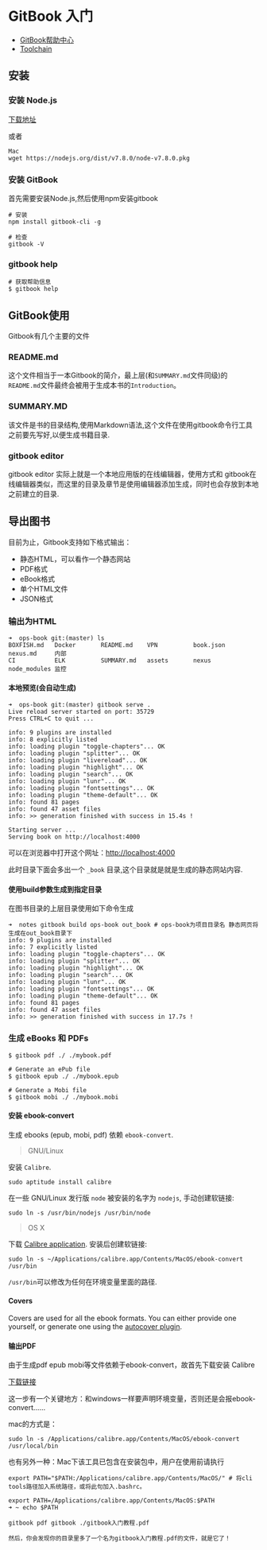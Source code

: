 # GitBook 入门

- [GitBook帮助中心](https://help.gitbook.com/)
- [Toolchain](https://toolchain.gitbook.com/)

<extoc></extoc>

## 安装

### 安装 Node.js

[下载地址](https://nodejs.org/zh-cn/)

或者

    Mac
    wget https://nodejs.org/dist/v7.8.0/node-v7.8.0.pkg

### 安装 GitBook

首先需要安装Node.js,然后使用npm安装gitbook

```shell
# 安装
npm install gitbook-cli -g

# 检查
gitbook -V
```

### gitbook help

```shell
# 获取帮助信息
$ gitbook help
```

## GitBook使用

Gitbook有几个主要的文件

### README.md

这个文件相当于一本Gitbook的简介，最上层(和`SUMMARY.md`文件同级)的`README.md`文件最终会被用于生成本书的`Introduction`。

### SUMMARY.MD

该文件是书的目录结构,使用Markdown语法,这个文件在使用gitbook命令行工具之前要先写好,以便生成书籍目录.

### gitbook editor

gitbook editor 实际上就是一个本地应用版的在线编辑器，使用方式和 gitbook在线编辑器类似，而这里的目录及章节是使用编辑器添加生成，同时也会存放到本地之前建立的目录.

## 导出图书

目前为止，Gitbook支持如下格式输出：

* 静态HTML，可以看作一个静态网站
* PDF格式
* eBook格式
* 单个HTML文件
* JSON格式

### 输出为HTML

```shell
➜  ops-book git:(master) ls
BOXFISH.md   Docker       README.md    VPN          book.json    nexus.md     内部
CI           ELK          SUMMARY.md   assets       nexus        node_modules 监控
```

#### 本地预览(会自动生成)

```shell
➜  ops-book git:(master) gitbook serve .
Live reload server started on port: 35729
Press CTRL+C to quit ...

info: 9 plugins are installed
info: 8 explicitly listed
info: loading plugin "toggle-chapters"... OK
info: loading plugin "splitter"... OK
info: loading plugin "livereload"... OK
info: loading plugin "highlight"... OK
info: loading plugin "search"... OK
info: loading plugin "lunr"... OK
info: loading plugin "fontsettings"... OK
info: loading plugin "theme-default"... OK
info: found 81 pages
info: found 47 asset files
info: >> generation finished with success in 15.4s !

Starting server ...
Serving book on http://localhost:4000
```

可以在浏览器中打开这个网址：[http://localhost:4000](http://localhost:4000)

此时目录下面会多出一个 `_book` 目录,这个目录就是就是生成的静态网站内容.

#### 使用build参数生成到指定目录

在图书目录的上层目录使用如下命令生成

```shell
➜  notes gitbook build ops-book out_book # ops-book为项目目录名 静态网页将生成在out_book目录下
info: 9 plugins are installed
info: 7 explicitly listed
info: loading plugin "toggle-chapters"... OK
info: loading plugin "splitter"... OK
info: loading plugin "highlight"... OK
info: loading plugin "search"... OK
info: loading plugin "lunr"... OK
info: loading plugin "fontsettings"... OK
info: loading plugin "theme-default"... OK
info: found 81 pages
info: found 47 asset files
info: >> generation finished with success in 17.7s !
```

### 生成 eBooks 和 PDFs

```shell
$ gitbook pdf ./ ./mybook.pdf

# Generate an ePub file
$ gitbook epub ./ ./mybook.epub

# Generate a Mobi file
$ gitbook mobi ./ ./mybook.mobi
```

#### 安装 ebook-convert

生成 ebooks (epub, mobi, pdf) 依赖 `ebook-convert`.

> GNU/Linux

安装 `Calibre`.

    sudo aptitude install calibre

在一些 GNU/Linux 发行版 `node` 被安装的名字为 `nodejs`, 手动创建软链接:

    sudo ln -s /usr/bin/nodejs /usr/bin/node

> OS X

下载 [Calibre application](https://calibre-ebook.com/download). 安装后创建软链接:

    sudo ln -s ~/Applications/calibre.app/Contents/MacOS/ebook-convert /usr/bin

`/usr/bin`可以修改为任何在环境变量里面的路径.

#### Covers

Covers are used for all the ebook formats. You can either provide one yourself, or generate one using the [autocover plugin](https://plugins.gitbook.com/plugin/autocover).

#### 输出PDF

由于生成pdf epub mobi等文件依赖于ebook-convert，故首先下载安装 Calibre

[下载链接](http://calibre-ebook.com/download)

这一步有一个关键地方：和windows一样要声明环境变量，否则还是会报ebook-convert......

mac的方式是：

    sudo ln -s /Applications/calibre.app/Contents/MacOS/ebook-convert /usr/local/bin

也有另外一种：Mac下该工具已包含在安装包中，用户在使用前请执行

```shell
export PATH="$PATH:/Applications/calibre.app/Contents/MacOS/" # 将cli tools路径加入系统路径，或将此句加入.bashrc。

export PATH=/Applications/calibre.app/Contents/MacOS:$PATH
➜ ~ echo $PATH
```

```shell
gitbook pdf gitbook ./gitbook入门教程.pdf

然后，你会发现你的目录里多了一个名为gitbook入门教程.pdf的文件，就是它了！
```


